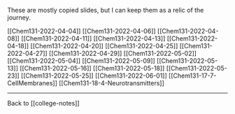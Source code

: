 These are mostly copied slides, but I can keep them as a relic of the journey.

[[Chem131-2022-04-04]]
[[Chem131-2022-04-06]]
[[Chem131-2022-04-08]]
[[Chem131-2022-04-11]]
[[Chem131-2022-04-13]]
[[Chem131-2022-04-18]]
[[Chem131-2022-04-20]]
[[Chem131-2022-04-25]]
[[Chem131-2022-04-27]]
[[Chem131-2022-04-29]]
[[Chem131-2022-05-02]]
[[Chem131-2022-05-04]]
[[Chem131-2022-05-09]]
[[Chem131-2022-05-13]]
[[Chem131-2022-05-16]]
[[Chem131-2022-05-18]]
[[Chem131-2022-05-23]]
[[Chem131-2022-05-25]]
[[Chem131-2022-06-01]]
[[Chem131-17-7-CellMembranes]]
[[Chem131-18-4-Neurotransmitters]]

---
Back to [[college-notes]]